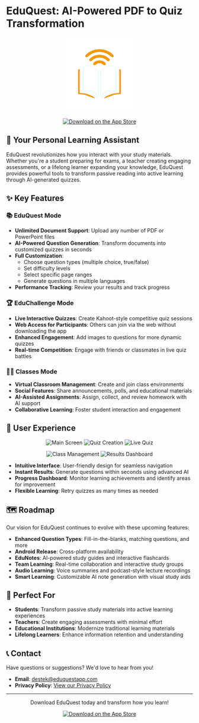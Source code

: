 # EduQuest: AI-Powered PDF to Quiz Transformation

<div align="center">
  <img src="logo_transparant.png" alt="EduQuest Logo" width="200"/>
  <br>
  <br>
  <a href="https://apps.apple.com/tr/app/eduquest-pdf-to-quiz-with-ai/id6736775097?l=tr">
    <img src="app-store-badge.png" alt="Download on the App Store" width="180"/>
  </a>
</div>

## 🚀 Your Personal Learning Assistant

EduQuest revolutionizes how you interact with your study materials. Whether you're a student preparing for exams, a teacher creating engaging assessments, or a lifelong learner expanding your knowledge, EduQuest provides powerful tools to transform passive reading into active learning through AI-generated quizzes.

## ✨ Key Features

### 📚 EduQuest Mode
- **Unlimited Document Support**: Upload any number of PDF or PowerPoint files
- **AI-Powered Question Generation**: Transform documents into customized quizzes in seconds
- **Full Customization**:
  - Choose question types (multiple choice, true/false)
  - Set difficulty levels
  - Select specific page ranges
  - Generate questions in multiple languages
- **Performance Tracking**: Review your results and track progress

### 🏆 EduChallenge Mode
- **Live Interactive Quizzes**: Create Kahoot-style competitive quiz sessions
- **Web Access for Participants**: Others can join via the web without downloading the app
- **Enhanced Engagement**: Add images to questions for more dynamic quizzes
- **Real-time Competition**: Engage with friends or classmates in live quiz battles

### 👨‍🏫 Classes Mode
- **Virtual Classroom Management**: Create and join class environments
- **Social Features**: Share announcements, polls, and educational materials
- **AI-Assisted Assignments**: Assign, collect, and review homework with AI support
- **Collaborative Learning**: Foster student interaction and engagement

## 📱 User Experience

<div align="center">
  <p>
    <img src="screenshot1.png" alt="Main Screen" width="230"/>
    <img src="screenshot2.png" alt="Quiz Creation" width="230"/>
    <img src="screenshot3.png" alt="Live Quiz" width="230"/>
  </p>
  <p>
    <img src="screenshot4.png" alt="Class Management" width="230"/>
    <img src="screenshot5.png" alt="Results Dashboard" width="230"/>
  </p>
</div>

- **Intuitive Interface**: User-friendly design for seamless navigation
- **Instant Results**: Generate questions within seconds using advanced AI
- **Progress Dashboard**: Monitor learning achievements and identify areas for improvement
- **Flexible Learning**: Retry quizzes as many times as needed

## 🗺️ Roadmap

Our vision for EduQuest continues to evolve with these upcoming features:

- **Enhanced Question Types**: Fill-in-the-blanks, matching questions, and more
- **Android Release**: Cross-platform availability
- **EduNotes**: AI-powered study guides and interactive flashcards
- **Team Learning**: Real-time collaboration and interactive study groups
- **Audio Learning**: Voice summaries and podcast-style lecture recordings
- **Smart Learning**: Customizable AI note generation with visual study aids

## 🎯 Perfect For

- **Students**: Transform passive study materials into active learning experiences
- **Teachers**: Create engaging assessments with minimal effort
- **Educational Institutions**: Modernize traditional learning materials
- **Lifelong Learners**: Enhance information retention and understanding

## 📞 Contact

Have questions or suggestions? We'd love to hear from you!

- **Email**: [destek@eduquestapp.com](mailto:destek@eduquestapp.com)
- **Privacy Policy**: [View our Privacy Policy](https://eduquest-showcase.github.io/privacy-policy)

---

<div align="center">
  <p>Download EduQuest today and transform how you learn!</p>
  <a href="https://apps.apple.com/tr/app/eduquest-pdf-to-quiz-with-ai/id6736775097?l=tr">
    <img src="app-store-badge.png" alt="Download on the App Store" width="180"/>
  </a>
</div>
